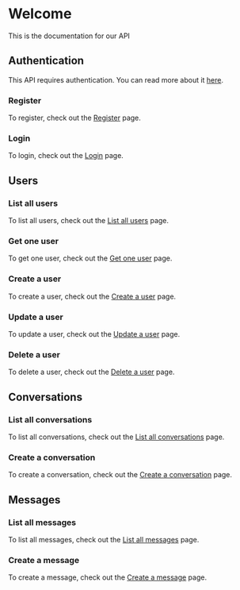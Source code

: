 # Welcome

This is the documentation for our API

## Authentication

This API requires authentication. You can read more about it [here](01_Getting_Started.md).

### Register

To register, check out the [Register](Authentification/01_Register.md) page.

### Login

To login, check out the [Login](Authentification/02_Login.md) page.

## Users

### List all users

To list all users, check out the [List all users](Users/01_List_all_users.md) page.

### Get one user

To get one user, check out the [Get one user](Users/02_Get_one_user.md) page.

### Create a user

To create a user, check out the [Create a user](Users/03_Create_a_user.md) page.

### Update a user

To update a user, check out the [Update a user](Users/04_Update_a_user.md) page.

### Delete a user

To delete a user, check out the [Delete a user](Users/05_Delete_a_user.md) page.

## Conversations

### List all conversations

To list all conversations, check out the [List all conversations](Conversations/01_List_all_conversations.md) page.

### Create a conversation

To create a conversation, check out the [Create a conversation](Conversations/02_Create_a_conversation.md) page.

## Messages

### List all messages

To list all messages, check out the [List all messages](Messages/01_List_all_messages.md) page.

### Create a message

To create a message, check out the [Create a message](Messages/02_Create_a_message.md) page.
